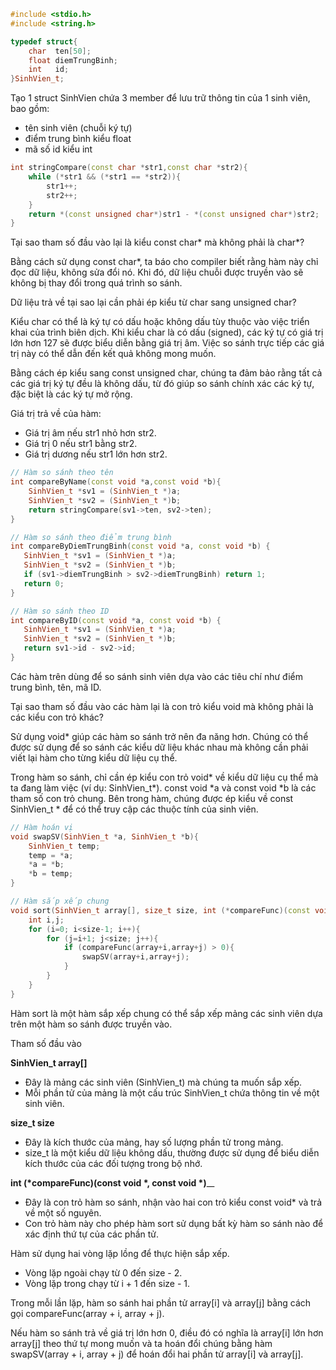 ```cpp
#include <stdio.h>
#include <string.h>

typedef struct{
    char  ten[50];
    float diemTrungBinh;
    int   id;
}SinhVien_t;
```

Tạo 1 struct SinhVien chứa 3 member để lưu trữ thông tin của 1 sinh viên, bao gồm:

-	tên sinh viên (chuỗi ký tự)
-	điểm trung bình kiểu float
-	mã số id kiểu int

```cpp
int stringCompare(const char *str1,const char *str2){
    while (*str1 && (*str1 == *str2)){
        str1++;
        str2++;
    }
    return *(const unsigned char*)str1 - *(const unsigned char*)str2;
}
```
Tại sao tham số đầu vào lại là kiểu const char* mà không phải là char*?

Bằng cách sử dụng const char*, ta báo cho compiler biết rằng hàm này chỉ đọc dữ liệu, không sửa đổi nó. Khi đó, dữ liệu chuỗi được truyền vào sẽ không bị thay đổi trong quá trình so sánh. 

Dữ liệu trả về tại sao lại cần phải ép kiểu từ char sang unsigned char?

Kiểu char có thể là ký tự có dấu hoặc không dấu tùy thuộc vào việc triển khai của trình biên dịch. Khi kiểu char là có dấu (signed), các ký tự có giá trị lớn hơn 127 sẽ được biểu diễn bằng giá trị âm. Việc so sánh trực tiếp các giá trị này có thể dẫn đến kết quả không mong muốn.

Bằng cách ép kiểu sang const unsigned char, chúng ta đảm bảo rằng tất cả các giá trị ký tự đều là không dấu, từ đó giúp so sánh chính xác các ký tự, đặc biệt là các ký tự mở rộng.

Giá trị trả về của hàm:

- Giá trị âm nếu str1 nhỏ hơn str2.
- Giá trị 0 nếu str1 bằng str2.
- Giá trị dương nếu str1 lớn hơn str2.

```cpp
// Hàm so sánh theo tên
int compareByName(const void *a,const void *b){
    SinhVien_t *sv1 = (SinhVien_t *)a;
    SinhVien_t *sv2 = (SinhVien_t *)b;
    return stringCompare(sv1->ten, sv2->ten);
}

// Hàm so sánh theo điểm trung bình
int compareByDiemTrungBinh(const void *a, const void *b) {
   SinhVien_t *sv1 = (SinhVien_t *)a;
   SinhVien_t *sv2 = (SinhVien_t *)b;
   if (sv1->diemTrungBinh > sv2->diemTrungBinh) return 1;
   return 0;
}

// Hàm so sánh theo ID
int compareByID(const void *a, const void *b) {
   SinhVien_t *sv1 = (SinhVien_t *)a;
   SinhVien_t *sv2 = (SinhVien_t *)b;
   return sv1->id - sv2->id;
}
```

Các hàm trên dùng để so sánh sinh viên dựa vào các tiêu chí như điểm trung bình, tên, mã ID.

Tại sao tham số đầu vào các hàm lại là con trỏ kiểu void mà không phải là các kiểu con trỏ khác?

Sử dụng void* giúp các hàm so sánh trở nên đa năng hơn. Chúng có thể được sử dụng để so sánh các kiểu dữ liệu khác nhau mà không cần phải viết lại hàm cho từng kiểu dữ liệu cụ thể. 

Trong hàm so sánh, chỉ cần ép kiểu con trỏ void* về kiểu dữ liệu cụ thể mà ta đang làm việc (ví dụ: SinhVien_t*).
const void *a và const void *b là các tham số con trỏ chung. Bên trong hàm, chúng được ép kiểu về const SinhVien_t * để có thể truy cập các thuộc tính của sinh viên.

```cpp
// Hàm hoán vị
void swapSV(SinhVien_t *a, SinhVien_t *b){
    SinhVien_t temp;
    temp = *a;
    *a = *b;
    *b = temp;
}

// Hàm sắp xếp chung
void sort(SinhVien_t array[], size_t size, int (*compareFunc)(const void *, const void *)){
    int i,j;
    for (i=0; i<size-1; i++){
        for (j=i+1; j<size; j++){
            if (compareFunc(array+i,array+j) > 0){
                swapSV(array+i,array+j);
            }
        }
    }
}
```
Hàm sort là một hàm sắp xếp chung có thể sắp xếp mảng các sinh viên dựa trên một hàm so sánh được truyền vào.

Tham số đầu vào

**SinhVien_t array[]**

- Đây là mảng các sinh viên (SinhVien_t) mà chúng ta muốn sắp xếp.
- Mỗi phần tử của mảng là một cấu trúc SinhVien_t chứa thông tin về một sinh viên.
  
**size_t size**

- Đây là kích thước của mảng, hay số lượng phần tử trong mảng.
- size_t là một kiểu dữ liệu không dấu, thường được sử dụng để biểu diễn kích thước của các đối tượng trong bộ nhớ.

**int (*compareFunc)(const void *, const void *)**__

- Đây là con trỏ hàm so sánh, nhận vào hai con trỏ kiểu const void* và trả về một số nguyên.
- Con trỏ hàm này cho phép hàm sort sử dụng bất kỳ hàm so sánh nào để xác định thứ tự của các phần tử.

Hàm sử dụng hai vòng lặp lồng để thực hiện sắp xếp.

- Vòng lặp ngoài chạy từ 0 đến size - 2.
- Vòng lặp trong chạy từ i + 1 đến size - 1.

Trong mỗi lần lặp, hàm so sánh hai phần tử array[i] và array[j] bằng cách gọi compareFunc(array + i, array + j).

Nếu hàm so sánh trả về giá trị lớn hơn 0, điều đó có nghĩa là array[i] lớn hơn array[j] theo thứ tự mong muốn và ta hoán đổi chúng bằng hàm swapSV(array + i, array + j) để hoán đổi hai phần tử array[i] và array[j].
